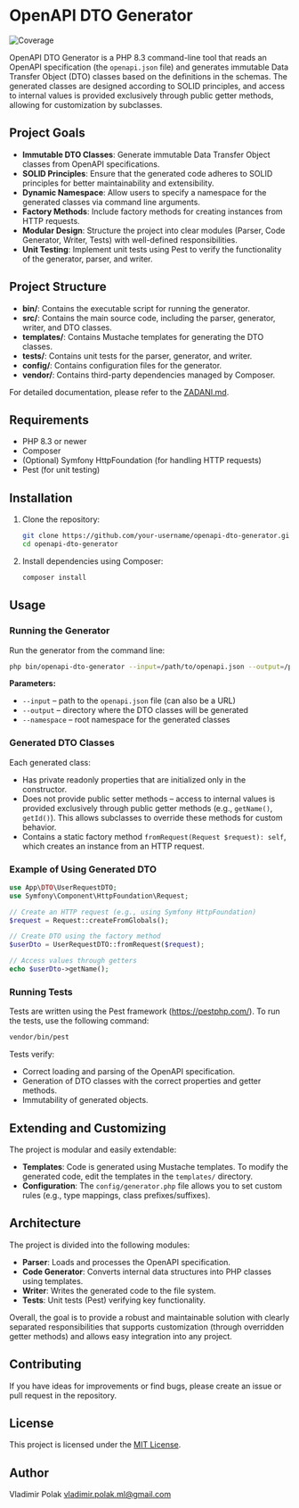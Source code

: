 # OpenAPI DTO Generator

![Coverage](https://img.shields.io/badge/coverage-100%25-brightgreen)

OpenAPI DTO Generator is a PHP 8.3 command-line tool that reads an OpenAPI specification (the `openapi.json` file) and generates immutable Data Transfer Object (DTO) classes based on the definitions in the schemas. The generated classes are designed according to SOLID principles, and access to internal values is provided exclusively through public getter methods, allowing for customization by subclasses.

## Project Goals

- **Immutable DTO Classes**: Generate immutable Data Transfer Object classes from OpenAPI specifications.
- **SOLID Principles**: Ensure that the generated code adheres to SOLID principles for better maintainability and extensibility.
- **Dynamic Namespace**: Allow users to specify a namespace for the generated classes via command line arguments.
- **Factory Methods**: Include factory methods for creating instances from HTTP requests.
- **Modular Design**: Structure the project into clear modules (Parser, Code Generator, Writer, Tests) with well-defined responsibilities.
- **Unit Testing**: Implement unit tests using Pest to verify the functionality of the generator, parser, and writer.

## Project Structure

- **bin/**: Contains the executable script for running the generator.
- **src/**: Contains the main source code, including the parser, generator, writer, and DTO classes.
- **templates/**: Contains Mustache templates for generating the DTO classes.
- **tests/**: Contains unit tests for the parser, generator, and writer.
- **config/**: Contains configuration files for the generator.
- **vendor/**: Contains third-party dependencies managed by Composer.

For detailed documentation, please refer to the [ZADANI.md](ZADANI.md).

## Requirements

- PHP 8.3 or newer
- Composer
- (Optional) Symfony HttpFoundation (for handling HTTP requests)
- Pest (for unit testing)

## Installation

1. Clone the repository:
   ```bash
   git clone https://github.com/your-username/openapi-dto-generator.git
   cd openapi-dto-generator
   ```

2. Install dependencies using Composer:
   ```bash
   composer install
   ```

## Usage

### Running the Generator

Run the generator from the command line:
```bash
php bin/openapi-dto-generator --input=/path/to/openapi.json --output=/path/to/generated/classes --namespace="App\DTO"
```

**Parameters:**

- `--input` – path to the `openapi.json` file (can also be a URL)
- `--output` – directory where the DTO classes will be generated
- `--namespace` – root namespace for the generated classes

### Generated DTO Classes

Each generated class:
- Has private readonly properties that are initialized only in the constructor.
- Does not provide public setter methods – access to internal values is provided exclusively through public getter methods (e.g., `getName()`, `getId()`). This allows subclasses to override these methods for custom behavior.
- Contains a static factory method `fromRequest(Request $request): self`, which creates an instance from an HTTP request.

### Example of Using Generated DTO

```php
use App\DTO\UserRequestDTO;
use Symfony\Component\HttpFoundation\Request;

// Create an HTTP request (e.g., using Symfony HttpFoundation)
$request = Request::createFromGlobals();

// Create DTO using the factory method
$userDto = UserRequestDTO::fromRequest($request);

// Access values through getters
echo $userDto->getName();
```

### Running Tests

Tests are written using the Pest framework (https://pestphp.com/). To run the tests, use the following command:
```bash
vendor/bin/pest
```

Tests verify:
- Correct loading and parsing of the OpenAPI specification.
- Generation of DTO classes with the correct properties and getter methods.
- Immutability of generated objects.

## Extending and Customizing

The project is modular and easily extendable:
- **Templates**: Code is generated using Mustache templates. To modify the generated code, edit the templates in the `templates/` directory.
- **Configuration**: The `config/generator.php` file allows you to set custom rules (e.g., type mappings, class prefixes/suffixes).

## Architecture

The project is divided into the following modules:
- **Parser**: Loads and processes the OpenAPI specification.
- **Code Generator**: Converts internal data structures into PHP classes using templates.
- **Writer**: Writes the generated code to the file system.
- **Tests**: Unit tests (Pest) verifying key functionality.

Overall, the goal is to provide a robust and maintainable solution with clearly separated responsibilities that supports customization (through overridden getter methods) and allows easy integration into any project.

## Contributing

If you have ideas for improvements or find bugs, please create an issue or pull request in the repository.

## License

This project is licensed under the [MIT License](LICENSE).

## Author

Vladimir Polak <vladimir.polak.ml@gmail.com>
